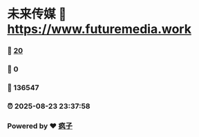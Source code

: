 # 未来传媒 :link: https://www.futuremedia.work 
### :page_facing_up: [20](https://www.futuremedia.work/tag.html) 
### :speech_balloon: 0 
### :hibiscus: 136547 
### :alarm_clock: 2025-08-23 23:37:58 
### Powered by :heart: [疯子](https://github.com/granthuang999/Gmeek)
